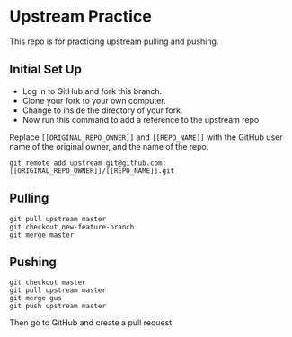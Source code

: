 # Upstream Practice
This repo is for practicing upstream pulling and pushing.

## Initial Set Up
* Log in to GitHub and fork this branch.
* Clone your fork to your own computer.
* Change to inside the directory of your fork.
* Now run this command to add a reference to the upstream repo

Replace `[[ORIGINAL_REPO_OWNER]]` and `[[REPO_NAME]]` with the GitHub user
name of the original owner, and the name of the repo.

```
git remote add upstream git@github.com:[[ORIGINAL_REPO_OWNER]]/[[REPO_NAME]].git
```

## Pulling
```
git pull upstream master
git checkout new-feature-branch
git merge master
```

## Pushing
```
git checkout master
git pull upstream master
git merge gus
git push upstream master
```

Then go to GitHub and create a pull request
